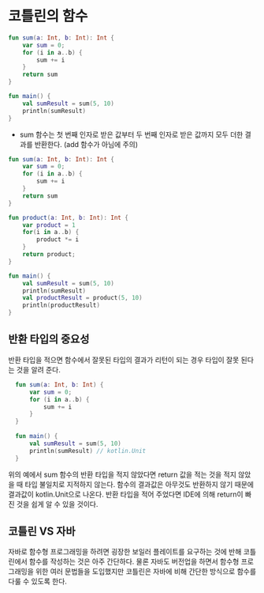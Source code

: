 # 코틀린의 함수

```kotlin
fun sum(a: Int, b: Int): Int {
    var sum = 0;
    for (i in a..b) {
        sum += i
    }
    return sum
}

fun main() {
    val sumResult = sum(5, 10)
    println(sumResult)
}
```

- sum 함수는 첫 번째 인자로 받은 값부터 두 번째 인자로 받은 값까지 모두 더한 결과를 반환한다. (add 함수가 아님에 주의)

```kotlin
fun sum(a: Int, b: Int): Int {
    var sum = 0;
    for (i in a..b) {
        sum += i
    }
    return sum
}

fun product(a: Int, b: Int): Int {
    var product = 1
    for(i in a..b) {
        product *= i
    }
    return product;
}

fun main() {
    val sumResult = sum(5, 10)
    println(sumResult)
    val productResult = product(5, 10)
    println(productResult)
}
```

## 반환 타입의 중요성

반환 타입을 적으면 함수에서 잘못된 타입의 결과가 리턴이 되는 경우 타입이 잘못 된다는 것을 알려 준다.

```kotlin
  fun sum(a: Int, b: Int) {
      var sum = 0;
      for (i in a..b) {
          sum += i
      }
  }
  
  fun main() {
      val sumResult = sum(5, 10)
      println(sumResult) // kotlin.Unit
  }
```

위의 예에서 sum 함수의 반환 타입을 적지 않았다면 return 값을 적는 것을 적지 않았을 때 타입 불일치로 지적하지 않는다. 함수의 결과값은 아무것도 반환하지 않기 때문에 결과값이 kotlin.Unit으로 나온다. 반환 타입을 적어 주었다면 IDE에 의해 return이 빠진 것을 쉽게 알 수 있을 것이다.

## 코틀린 VS 자바

자바로 함수형 프로그래밍을 하려면 굉장한 보일러 플레이트를 요구하는 것에 반해 코틀린에서 함수를 작성하는 것은 아주 간단하다. 물론 자바도 버전업을 하면서 함수형 프로그래밍을 위한 여러 문법들을 도입했지만 코틀린은 자바에 비해 간단한 방식으로 함수를 다룰 수 있도록 한다.
